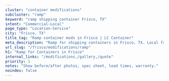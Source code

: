 ```yaml
---
cluster: "container modifications"
subcluster: "ramp"
keyword: "ramp shipping container Frisco, TX"
intent: "Commercial-Local"
page_type: "Location-Service"
city: "Frisco, TX"
title_tag: "Ramp container mods in Frisco | LC Container"
meta_description: "Ramp for shipping containers in Frisco, TX. Local fabrication & pro install. LC Container — Since 2003. Get a quote."
url_slug: "/frisco/modifications/ramp"
h1: "Ramp for Containers in Frisco"
internal_links: "/modifications,/gallery,/quote"
priority: 1
notes: "Show before/after photos, spec sheet, lead times, warranty."
noindex: false
---
```


<!-- TODO: Add unique city/inventory copy, images, and internal links here. -->
